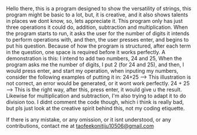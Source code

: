 Hello there, this is a program designed to show the versatility of strings, this program might be basic to a lot, but, it is creative, and it also shows talents in places we dont know, so, lets appreciate it.
This program only has just three operations it could do, addition, subtraction and multiplication.
When the program starts to run, it asks the user for the number of digits it intends to perform operations with, and then, the user presses enter, and begins to put his question.
Because of how the program is structured, after each term in the question, one space is required before it works perfectly. 
A demonstration is this: I intend to add two numbers, 24 and 25, When the program asks me the number of digits, I put 2 (for 24 and 25), and then, I would press enter, and start my operation, when inputing my numbers, consider the following examples of putting it in: 24+25 --> This illustration is not correct, an error would be generated, or it wont work perfectly. 24 + 25 --> This is the right way, after this, press enter, it would give u the result.
Likewise for multiplication and subtraction, I'm also trying to adapt it to do division too.
I didnt comment the code though, which i think is really bad, but pls just look at the creative spirit behind this, not my coding etiquette.

If there is any mistake, or any omission, or it isnt understood, or any contributions, contact me at taofeekonitiju10506@gmail.com 
